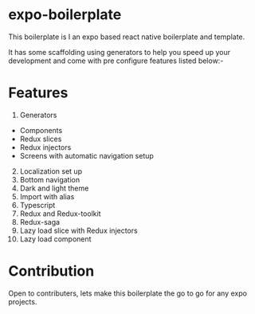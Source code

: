 # expo-boilerplate

This boilerplate is I an expo based react native boilerplate and template.

It has some scaffolding using generators to help you speed up your development and come with pre configure features listed below:-

# Features
1. Generators
 - Components
 - Redux slices
 - Redux injectors
 - Screens with automatic navigation setup 
2. Localization set up
3. Bottom navigation
4. Dark and light theme
5. Import with alias
6. Typescript
7. Redux and Redux-toolkit
8. Redux-saga
9. Lazy load slice with Redux injectors
10. Lazy load component

# Contribution 
Open to contributers, lets make this boilerplate the go to go for any expo projects. 

